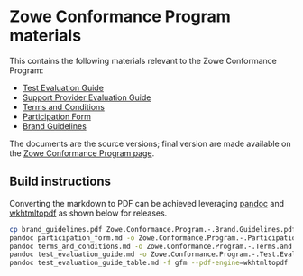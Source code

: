 # Zowe Conformance Program materials

This contains the following materials relevant to the Zowe Conformance Program:

- [Test Evaluation Guide](/test_evaluation_guide_table.md)
- [Support Provider Evaluation Guide](support_provider_evaluation_guide_table.md)
- [Terms and Conditions](terms_and_conditions.md)
- [Participation Form](participation_form.md)
- [Brand Guidelines](brand_guidelines.pdf)

The documents are the source versions; final version are made available on the [Zowe Conformance Program page](https://www.openmainframeproject.org/projects/zowe/conformance).

## Build instructions

Converting the markdown to PDF can be achieved leveraging [pandoc](https://pandoc.org/) and [wkhtmltopdf](https://wkhtmltopdf.org/) as shown below for releases.

```bash
cp brand_guidelines.pdf Zowe.Conformance.Program.-.Brand.Guidelines.pdf
pandoc participation_form.md -o Zowe.Conformance.Program.-.Participation.Form.pdf -f gfm --pdf-engine=wkhtmltopdf
pandoc terms_and_conditions.md -o Zowe.Conformance.Program.-.Terms.and.Conditions.pdf -f gfm --pdf-engine=wkhtmltopdf
pandoc test_evaluation_guide.md -o Zowe.Conformance.Program.-.Test.Evaluation.Guide.pdf -f gfm --pdf-engine=wkhtmltopdf
pandoc test_evaluation_guide_table.md -f gfm --pdf-engine=wkhtmltopdf | wkhtmltopdf -O Landscape - Zowe.Conformance.Program.-.Test.Evaluation.Guide.Table.pdf
```
